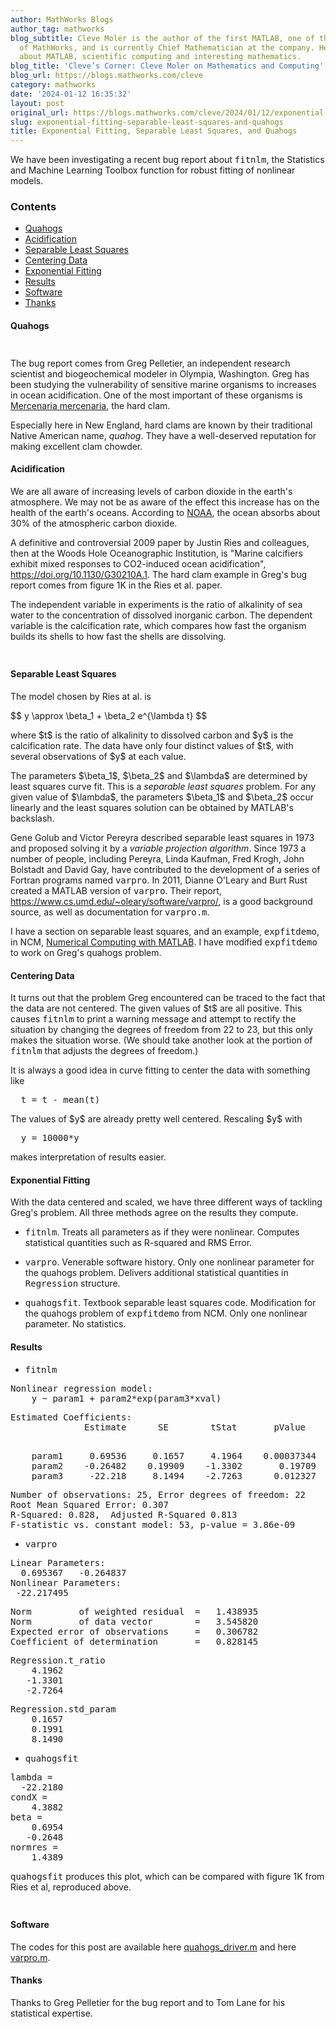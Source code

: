 ```yaml
---
author: MathWorks Blogs
author_tag: mathworks
blog_subtitle: Cleve Moler is the author of the first MATLAB, one of the founders
  of MathWorks, and is currently Chief Mathematician at the company. He writes here
  about MATLAB, scientific computing and interesting mathematics.
blog_title: 'Cleve’s Corner: Cleve Moler on Mathematics and Computing'
blog_url: https://blogs.mathworks.com/cleve
category: mathworks
date: '2024-01-12 16:35:32'
layout: post
original_url: https://blogs.mathworks.com/cleve/2024/01/12/exponential-fitting-separable-least-squares-and-quahogs/?s_tid=feedtopost
slug: exponential-fitting-separable-least-squares-and-quahogs
title: Exponential Fitting, Separable Least Squares, and Quahogs
---
```


<div class="content"><!--introduction--><p>We have been investigating a recent bug report about <tt>fitnlm</tt>, the Statistics and Machine Learning Toolbox function for robust fitting of nonlinear models.</p>
<!--/introduction--><h3>Contents</h3><div><ul><li><a href="https://feeds.feedburner.com/mathworks/moler#e8d5954f-4051-48dd-9888-3729cc8d6313">Quahogs</a></li><li><a href="https://feeds.feedburner.com/mathworks/moler#1fd80451-cc63-4160-8fcc-b1a1448c7382">Acidification</a></li><li><a href="https://feeds.feedburner.com/mathworks/moler#faab8af3-c8dd-48bf-8621-b7fa14ade2fb">Separable Least Squares</a></li><li><a href="https://feeds.feedburner.com/mathworks/moler#8afd06c3-7aca-4df8-b636-b7d660a3b6ca">Centering Data</a></li><li><a href="https://feeds.feedburner.com/mathworks/moler#b8434e53-14a6-412e-97d9-39485ad02c07">Exponential Fitting</a></li><li><a href="https://feeds.feedburner.com/mathworks/moler#e6bd554c-66fa-4ebc-b3d4-2cd14229bed0">Results</a></li><li><a href="https://feeds.feedburner.com/mathworks/moler#dd10ff5a-44a4-4ad7-9ddb-7cb103a943eb">Software</a></li><li><a href="https://feeds.feedburner.com/mathworks/moler#7e09ac26-71d6-47be-aa47-13da26bc9755">Thanks</a></li></ul></div>
<h4>Quahogs<a name="e8d5954f-4051-48dd-9888-3729cc8d6313"></a></h4><p><img alt="" hspace="5" src="https://blogs.mathworks.com/cleve/files/quahogs.png" vspace="5" /> </p>
<p>The bug report comes from Greg Pelletier, an independent research scientist and biogeochemical modeler in Olympia, Washington. Greg has been studying the vulnerability of sensitive marine organisms to increases in ocean acidification.  One of the most important of these organisms is <a href="https://en.wikipedia.org/wiki/Hard_clam">Mercenaria mercenaria</a>, the hard clam.</p>
<p>Especially here in New England, hard clams are known by their traditional Native American name, <i>quahog</i>. They have a well-deserved reputation for making excellent clam chowder.</p>
<h4>Acidification<a name="1fd80451-cc63-4160-8fcc-b1a1448c7382"></a></h4><p>We are all aware of increasing levels of carbon dioxide in the earth's atmosphere.  We may not be as aware of the effect this increase has on the health of the earth's oceans.  According to <a href="https://www.noaa.gov/education/resource-collections/ocean-coasts/ocean-acidification">NOAA</a>, the ocean absorbs about 30% of the atmospheric carbon dioxide.</p>
<p>A definitive and controversial 2009 paper by Justin Ries and colleagues, then at the Woods Hole Oceanographic Institution, is "Marine calcifiers exhibit mixed responses to CO2-induced ocean acidification", <a href="https://doi.org/10.1130/G30210A.1">https://doi.org/10.1130/G30210A.1</a>. The hard clam example in Greg's bug report comes from figure 1K in the Ries et al. paper.</p>
<p>The independent variable in experiments is the ratio of alkalinity of sea water to the concentration of dissolved inorganic carbon. The dependent variable is the calcification rate, which compares how fast the organism builds its shells to how fast the shells are dissolving.</p>
<p><img alt="" hspace="5" src="https://blogs.mathworks.com/cleve/files/Ries_et_al.png" vspace="5" /> </p>
<h4>Separable Least Squares<a name="faab8af3-c8dd-48bf-8621-b7fa14ade2fb"></a></h4><p>The model chosen by Ries at al. is</p>
<p>$$ y \approx \beta_1 + \beta_2 e^{\lambda t} $$</p>
<p>where $t$ is the ratio of alkalinity to dissolved carbon and $y$ is the calcification rate. The data have only four distinct values of $t$, with several observations of $y$ at each value.</p>
<p>The parameters $\beta_1$, $\beta_2$ and $\lambda$ are determined by least squares curve fit.  This is a <i>separable least squares</i> problem. For any given value of $\lambda$, the parameters $\beta_1$ and $\beta_2$ occur linearly and the least squares solution can be obtained by MATLAB's backslash.</p>
<p>Gene Golub and Victor Pereyra described separable least squares in 1973 and proposed solving it by a <i>variable projection algorithm</i>. Since 1973 a number of people, including Pereyra, Linda Kaufman, Fred Krogh, John Bolstadt and David Gay, have contributed to the development of a series of Fortran programs named <tt>varpro</tt>. In 2011, Dianne O'Leary and Burt Rust created a MATLAB version of <tt>varpro</tt>.  Their report, <a href="https://www.cs.umd.edu/~oleary/software/varpro/">https://www.cs.umd.edu/~oleary/software/varpro/</a>, is a good background source, as well as documentation for <tt>varpro.m</tt>.</p>
<p>I have a section on separable least squares, and an example, <tt>expfitdemo</tt>, in NCM, <a href="https://www.mathworks.com/content/dam/mathworks/mathworks-dot-com/moler/leastsquares.pdf">Numerical Computing with MATLAB</a>. I have modified <tt>expfitdemo</tt> to work on Greg's quahogs problem.</p>
<h4>Centering Data<a name="8afd06c3-7aca-4df8-b636-b7d660a3b6ca"></a></h4><p>It turns out that the problem Greg encountered can be traced to the fact that the data are not centered.  The given values of $t$ are all positive.  This causes <tt>fitnlm</tt> to print a warning message and attempt to rectify the situation by changing the degrees of freedom from 22 to 23, but this only makes the situation worse. (We should take another look at the portion of <tt>fitnlm</tt> that adjusts the degrees of freedom.)</p>
<p>It is always a good idea in curve fitting to center the data with something like</p>
<pre>  t = t - mean(t)</pre><p>The values of $y$ are already pretty well centered. Rescaling $y$ with</p>
<pre>  y = 10000*y</pre><p>makes interpretation of results easier.</p>
<h4>Exponential Fitting<a name="b8434e53-14a6-412e-97d9-39485ad02c07"></a></h4><p>With the data centered and scaled, we have three different ways of tackling Greg's problem.  All three methods agree on the results they compute.</p>
<div><ul><li><tt>fitnlm</tt>. Treats all parameters as if they were nonlinear.      Computes statistical quantities such as R-squared and      RMS Error.</li></ul></div>
<div><ul><li><tt>varpro</tt>. Venerable software history.      Only one nonlinear parameter for the quahogs problem.      Delivers additional statistical quantities in <tt>Regression</tt> structure.</li></ul></div>
<div><ul><li><tt>quahogsfit</tt>. Textbook separable least squares code.      Modification for the quahogs problem of <tt>expfitdemo</tt> from NCM.      Only one nonlinear parameter.  No statistics.</li></ul></div>
<h4>Results<a name="e6bd554c-66fa-4ebc-b3d4-2cd14229bed0"></a></h4><div><ul><li><tt>fitnlm</tt></li></ul></div>
<pre>Nonlinear regression model:
    y ~ param1 + param2*exp(param3*xval)</pre><pre>Estimated Coefficients:
              Estimate      SE        tStat       pValue
              ________    _______    _______    __________</pre><pre>    param1     0.69536     0.1657     4.1964    0.00037344
    param2    -0.26482    0.19909    -1.3302       0.19709
    param3     -22.218     8.1494    -2.7263      0.012327</pre><pre>Number of observations: 25, Error degrees of freedom: 22
Root Mean Squared Error: 0.307
R-Squared: 0.828,  Adjusted R-Squared 0.813
F-statistic vs. constant model: 53, p-value = 3.86e-09</pre><div><ul><li><tt>varpro</tt></li></ul></div>
<pre>Linear Parameters:
  0.695367   -0.264837
Nonlinear Parameters:
 -22.217495</pre><pre>Norm         of weighted residual  =   1.438935
Norm         of data vector        =   3.545820
Expected error of observations     =   0.306782
Coefficient of determination       =   0.828145</pre><pre>Regression.t_ratio
    4.1962
   -1.3301
   -2.7264</pre><pre>Regression.std_param
    0.1657
    0.1991
    8.1490</pre><div><ul><li><tt>quahogsfit</tt></li></ul></div>
<pre>lambda =
  -22.2180
condX =
    4.3882
beta =
    0.6954
   -0.2648
normres =
    1.4389</pre><p><tt>quahogsfit</tt> produces this plot, which can be compared with figure 1K from Ries et al, reproduced above.</p>
<p><img alt="" hspace="5" src="https://blogs.mathworks.com/cleve/files/quahogsfit.png" vspace="5" /> </p>
<h4>Software<a name="dd10ff5a-44a4-4ad7-9ddb-7cb103a943eb"></a></h4><p>The codes for this post are available here <a href="https://blogs.mathworks.com/cleve/files/quahogs_driver.m">quahogs_driver.m</a> and here <a href="https://blogs.mathworks.com/cleve/files/varpro.m">varpro.m</a>.</p>
<h4>Thanks<a name="7e09ac26-71d6-47be-aa47-13da26bc9755"></a></h4><p>Thanks to Greg Pelletier for the bug report and to Tom Lane for his statistical expertise.</p>
<!-- 
    function grabCode_0a292e90c48540ba9ef9da619b32e8e7() {
        // Remember the title so we can use it in the new page
        title = document.title;

        // Break up these strings so that their presence
        // in the Javascript doesn't mess up the search for
        // the MATLAB code.
        t1='0a292e90c48540ba9ef9da619b32e8e7 ' + '##### ' + 'SOURCE BEGIN' + ' #####';
        t2='##### ' + 'SOURCE END' + ' #####' + ' 0a292e90c48540ba9ef9da619b32e8e7';
    
        b=document.getElementsByTagName('body')[0];
        i1=b.innerHTML.indexOf(t1)+t1.length;
        i2=b.innerHTML.indexOf(t2);
 
        code_string = b.innerHTML.substring(i1, i2);
        code_string = code_string.replace(/REPLACE_WITH_DASH_DASH/g,'--');

        // Use /x3C/g instead of the less-than character to avoid errors 
        // in the XML parser.
        // Use '\x26#60;' instead of '<' so that the XML parser
        // doesn't go ahead and substitute the less-than character. 
        code_string = code_string.replace(/\x3C/g, '\x26#60;');

        copyright = 'Copyright 2024 The MathWorks, Inc.';

        w = window.open();
        d = w.document;
        d.write('<pre>\n');
        d.write(code_string);

        // Add copyright line at the bottom if specified.
        if (copyright.length > 0) {
            d.writeln('');
            d.writeln('%%');
            if (copyright.length > 0) {
                d.writeln('% _' + copyright + '_');
            }
        }

        d.write('</pre>\n');

        d.title = title + ' (MATLAB code)';
        d.close();
    }   
     --><p style="text-align: right; font-size: xx-small; font-weight: lighter; font-style: italic; color: gray;"><br /><a href=""><span style="font-size: x-small; font-style: italic;">Get 
      the MATLAB code <noscript>(requires JavaScript)</noscript></span></a><br /><br />
      Published with MATLAB&reg; R2023a<br /></p>
</div>
<!--
0a292e90c48540ba9ef9da619b32e8e7 ##### SOURCE BEGIN #####
%% Exponential Fitting, Separable Least Squares, and Quahogs
% We have been investigating a recent bug report about |fitnlm|,
% the Statistics and Machine Learning Toolbox function
% for robust fitting of nonlinear models.

%% Quahogs
% <<quahogs.png>>
%
% The bug report comes from Greg Pelletier, an independent research
% scientist and biogeochemical modeler in Olympia, Washington.
% Greg has been studying the 
% vulnerability of sensitive marine organisms to increases in ocean
% acidification.  One of the most important of these organisms is
% <https://en.wikipedia.org/wiki/Hard_clam Mercenaria mercenaria>,
% the hard clam.
% 
% Especially here in New England, hard clams are known
% by their traditional Native American name, _quahog_.
% They have a well-deserved reputation for making excellent
% clam chowder.

%% Acidification
% We are all aware of increasing levels of carbon dioxide in the earth's
% atmosphere.  We may not be as aware of the effect this increase has
% on the health of the earth's oceans.  According to
% <https://www.noaa.gov/education/resource-collections/ocean-coasts/ocean-acidification
% NOAA>, the ocean absorbs about 30% of the atmospheric carbon dioxide. 
%
% A definitive and controversial 2009 paper
% by Justin Ries and colleagues,
% then at the Woods Hole Oceanographic Institution, is
% "Marine calcifiers exhibit mixed responses to CO2-induced ocean
% acidification", <https://doi.org/10.1130/G30210A.1>.
% The hard clam example in Greg's bug report comes from 
% figure 1K in the Ries et al. paper.
%
% The independent variable in experiments is the
% ratio of alkalinity of sea water
% to the concentration of dissolved inorganic carbon.
% The dependent variable is the calcification rate, which compares
% how fast the organism builds its shells 
% to how fast the shells are dissolving.
%
% <<Ries_et_al.png>>
%
%% Separable Least Squares
% The model chosen by Ries at al. is
%
% $$ y \approx \beta_1 + \beta_2 e^{\lambda t} $$
%
% where $t$ is the ratio of alkalinity to dissolved carbon and $y$ is the 
% calcification rate. The data have only four distinct values of $t$, with 
% several observations of $y$ at each value.
%
% The parameters $\beta_1$, $\beta_2$ and $\lambda$ are determined by
% least squares curve fit.  This is a _separable least squares_ problem.
% For any given value of $\lambda$, the parameters $\beta_1$ and $\beta_2$
% occur linearly and the least squares solution can be obtained by 
% MATLAB's backslash.
% 
% Gene Golub and Victor Pereyra described separable least squares in 1973
% and proposed solving it by a _variable projection algorithm_.
% Since 1973 a number of people, including Pereyra, Linda Kaufman,
% Fred Krogh, John Bolstadt and David Gay, have contributed to the
% development of a series of Fortran programs named |varpro|.
% In 2011, Dianne O'Leary and Burt Rust created a MATLAB version of
% |varpro|.  Their report,
% <https://www.cs.umd.edu/~oleary/software/varpro></https://www.cs.umd.edu/~oleary/software/varpro>, is a good background
% source, as well as documentation for |varpro.m|.
%
% I have a section on separable least squares, and an example,
% |expfitdemo|, in NCM,
% <https://www.mathworks.com/content/dam/mathworks/mathworks-dot-com/moler/leastsquares.pdf
% Numerical Computing with MATLAB>. I have modified |expfitdemo| to
% work on Greg's quahogs problem.

%% Centering Data
% It turns out that the problem Greg encountered can be traced to the 
% fact that the data are not centered.  The given values of $t$ are all
% positive.  This causes |fitnlm| to print a warning message and attempt
% to rectify the situation by changing the degrees of freedom  
% from 22 to 23, but this only makes the situation worse.
% (We should take another look at the portion of |fitnlm| that adjusts 
% the degrees of freedom.)
%
% It is always a good idea in curve fitting to center the 
% data with something like
%
%    t = t - mean(t)
%
% The values of $y$ are already pretty well centered.
% Rescaling $y$ with
%
%    y = 10000*y
%
% makes interpretation of results easier.

%% Exponential Fitting
% With the data centered and scaled, we have three different 
% ways of tackling Greg's problem.  All three methods
% agree on the results they compute.
% 
% * |fitnlm|. Treats all parameters as if they were nonlinear.
%      Computes statistical quantities such as R-squared and
%      RMS Error.
% 
% * |varpro|. Venerable software history.
%      Only one nonlinear parameter for the quahogs problem.
%      Delivers additional statistical quantities in |Regression| structure.
%  
% * |quahogsfit|. Textbook separable least squares code.
%      Modification for the quahogs problem of |expfitdemo| from NCM.
%      Only one nonlinear parameter.  No statistics.
%

%% Results
% * |fitnlm| 
%
%  Nonlinear regression model:
%      y ~ param1 + param2*exp(param3*xval)
%  
%  Estimated Coefficients:
%                Estimate      SE        tStat       pValue  
%                ________    _______    _______    __________
%  
%      param1     0.69536     0.1657     4.1964    0.00037344
%      param2    -0.26482    0.19909    -1.3302       0.19709
%      param3     -22.218     8.1494    -2.7263      0.012327
%  
%  
%  Number of observations: 25, Error degrees of freedom: 22
%  Root Mean Squared Error: 0.307
%  R-Squared: 0.828,  Adjusted R-Squared 0.813
%  F-statistic vs. constant model: 53, p-value = 3.86e-09
%
% * |varpro|
%   
%  Linear Parameters:
%    0.695367   -0.264837
%  Nonlinear Parameters:
%   -22.217495
%   
%  Norm         of weighted residual  =   1.438935
%  Norm         of data vector        =   3.545820
%  Expected error of observations     =   0.306782
%  Coefficient of determination       =   0.828145
%
%  Regression.t_ratio
%      4.1962
%     -1.3301
%     -2.7264
%
%  Regression.std_param
%      0.1657
%      0.1991
%      8.1490
%
% * |quahogsfit|
%
%  lambda =
%    -22.2180
%  condX =
%      4.3882
%  beta =
%      0.6954
%     -0.2648
%  normres =
%      1.4389
%
% |quahogsfit| produces this plot, which can be compared with
% figure 1K from Ries et al, reproduced above.
%
% <<quahogsfit.png>>
%

%% Software
% The codes for this post are available here
% <https://blogs.mathworks.com/cleve/files/quahogs_driver.m  quahogs_driver.m>
% and here 
% <https://blogs.mathworks.com/cleve/files/varpro.m  varpro.m>.

%% Thanks
% Thanks to Greg Pelletier for the bug report and
% to Tom Lane for his statistical expertise.

##### SOURCE END ##### 0a292e90c48540ba9ef9da619b32e8e7
-->